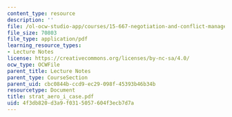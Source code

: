 ```yaml
---
content_type: resource
description: ''
file: /ol-ocw-studio-app/courses/15-667-negotiation-and-conflict-management-spring-2001/4f3db820d3a9f0315057604f3ecb7d7a_strat_aero_i_case.pdf
file_size: 70803
file_type: application/pdf
learning_resource_types:
- Lecture Notes
license: https://creativecommons.org/licenses/by-nc-sa/4.0/
ocw_type: OCWFile
parent_title: Lecture Notes
parent_type: CourseSection
parent_uid: cbc0844b-ccd9-ec29-098f-45393b46b34b
resourcetype: Document
title: strat_aero_i_case.pdf
uid: 4f3db820-d3a9-f031-5057-604f3ecb7d7a
---
```

